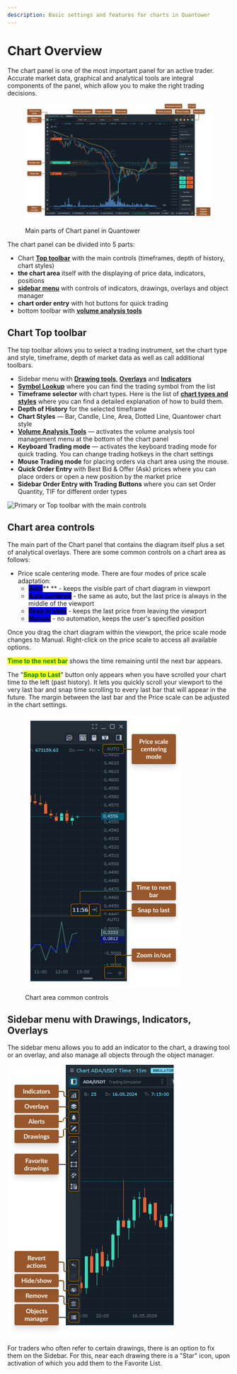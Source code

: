 ```yaml
---
description: Basic settings and features for charts in Quantower
---
```


# Chart Overview

The chart panel is one of the most important panel for an active trader. Accurate market data, graphical and analytical tools are integral components of the panel, which allow you to make the right trading decisions.

<div data-full-width="true">

<figure><img src="../../.gitbook/assets/chart_basic.png" alt=""><figcaption><p>Main parts of Chart panel in Quantower</p></figcaption></figure>

</div>

The chart panel can be divided into 5 parts:

* Chart [**Top toolbar**](./#chart-top-toolbar) with the main controls (timeframes, depth of history, chart styles)
* **the chart area** itself with the displaying of price data, indicators, positions
* [**sidebar menu**](./#sidebar-menu-or-object-toolbar) with controls of indicators, drawings, overlays and object manager
* **chart order entry** with hot buttons for quick trading
* bottom toolbar with [**volume analysis tools**](volume-analysis-tools/)

## Chart Top toolbar

The top toolbar allows you to select a trading instrument, set the chart type and style, timeframe, depth of market data as well as call additional toolbars.

* Sidebar menu with [**Drawing tools**](drawing-tools.md), [**Overlays**](chart-overlays.md) and [**Indicators**](technical-indicators/)
* [**Symbol Lookup**](../../general-settings/instruments-lookup.md) where you can find the trading symbol from the list
* **Timeframe selector** with chart types. Here is the list of [**chart types and styles**](https://help.quantower.com/analytics-panels/chart/chart-types) where you can find a detailed explanation of how to build them.
* **Depth of History** for the selected timeframe
* **Chart Styles** — Bar, Candle, Line, Area, Dotted Line, Quantower chart style
* [**Volume Analysis Tools**](volume-analysis-tools/) — activates the volume analysis tool management menu at the bottom of the chart panel
* **Keyboard Trading mode** — activates the keyboard trading mode for quick trading. You can change trading hotkeys in the chart settings
* **Mouse Trading mode** for placing orders via chart area using the mouse.
* **Quick Order Entry** with Best Bid & Offer (Ask) prices where you can place orders or open a new position by the market price
* **Sidebar Order Entry with Trading Buttons** where you can set Order Quantity, TIF for different order types

![Primary or Top toolbar with the main controls](<../../.gitbook/assets/image (130).png>)

## Chart area controls

The main part of the Chart panel that contains the diagram itself plus a set of analytical overlays. There are some common controls on a chart area as follows:

* Price scale centering mode. There are four modes of price scale adaptation:
  * &#x20;<mark style="background-color:blue;">**Auto**</mark>** ** - keeps the visible part of chart diagram in viewport
  * &#x20;<mark style="background-color:blue;">**Auto centered**</mark> - the same as auto, but the last price is always in the middle of the viewport
  * &#x20;<mark style="background-color:blue;">**Keep in view**</mark> - keeps the last price from leaving the viewport
  * &#x20;<mark style="background-color:blue;">**Manual**</mark> - no automation, keeps the user's specified position

Once you drag the chart diagram within the viewport, the price scale mode changes to Manual. Right-click on the price scale to access all available options.

<mark style="color:green;">**Time to the next bar**</mark> shows the time remaining until the next bar appears.

The "<mark style="color:green;">**Snap to Last**</mark>" button only appears when you have scrolled your chart time to the left (past history). It lets you quickly scroll your viewport to the very last bar and snap time scrolling to every last bar that will appear in the future. The margin between the last bar and the Price scale can be adjusted in the chart settings.

<figure><img src="../../.gitbook/assets/Frame 38.png" alt=""><figcaption><p>Chart area common controls</p></figcaption></figure>



## Sidebar menu with Drawings, Indicators, Overlays

The sidebar menu allows you to add an indicator to the chart, a drawing tool or an overlay, and also manage all objects through the object manager.

![An overview of Sidebar menu with indicators, drawings and overlays](<../../.gitbook/assets/Group 13711.png>)

For traders who often refer to certain drawings, there is an option to fix them on the Sidebar. For this, near each drawing there is a "Star" icon, upon activation of which you add them to the Favorite List.

